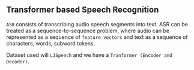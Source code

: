 ## Transformer based Speech Recognition
`ASR` consists of transcribing audio speech segments into text. ASR can be treated as a sequence-to-sequence problem, where audio can be represented as a sequence of `feature vectors` and text as a sequence of characters, words, subword tokens.

Dataset used will `LJSpeech` and we have a `Tranformer (Encoder and Decoder)`.
